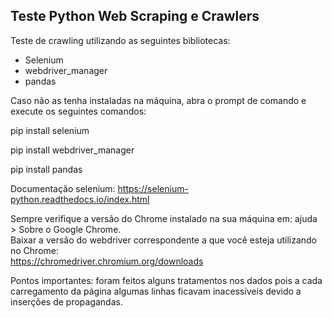 ## Teste Python Web Scraping e Crawlers
Teste de crawling utilizando as seguintes bibliotecas:
* Selenium
* webdriver_manager
* pandas

Caso não as tenha instaladas na máquina, abra o prompt de comando e execute os seguintes comandos:

pip install selenium

pip install webdriver_manager

pip install pandas

Documentação selenium: https://selenium-python.readthedocs.io/index.html

Sempre verifique a versão do Chrome instalado na sua máquina em: ajuda > Sobre o Google Chrome. <br>
Baixar a versão do webdriver correspondente a que você esteja utilizando no Chrome:<br>
https://chromedriver.chromium.org/downloads

Pontos importantes:
foram feitos alguns tratamentos nos dados pois a cada carregamento da página algumas linhas ficavam inacessíveis devido a inserções de propagandas. 
